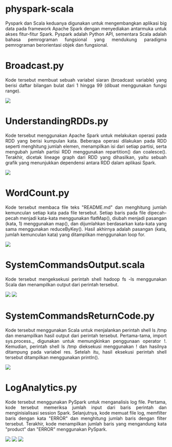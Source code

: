 # physpark-scala
<p align="justify">Pyspark dan Scala keduanya digunakan untuk mengembangkan aplikasi big data pada framework Apache Spark dengan menyediakan antarmuka untuk akses fitur-fitur Spark. Pyspark adalah Python API, sementara Scala adalah bahasa pemrograman fungsional yang mendukung paradigma pemrograman berorientasi objek dan fungsional.

  <h1> Broadcast.py</h1>
  <p align="justify">Kode tersebut membuat sebuah variabel siaran (broadcast variable) yang berisi daftar bilangan bulat dari 1 hingga 99 (dibuat menggunakan fungsi range).</p>
  <img src="BroadCast.py.png">
  
  <h1> UnderstandingRDDs.py</h1>
  <p align="justify">Kode tersebut menggunakan Apache Spark untuk melakukan operasi pada RDD yang berisi kumpulan kata. Beberapa operasi dilakukan pada RDD seperti menghitung jumlah elemen, menampilkan isi dari setiap partisi, serta mengubah jumlah partisi RDD menggunakan repartition() dan coalesce(). Terakhir, dicetak lineage graph dari RDD yang dihasilkan, yaitu sebuah grafik yang menunjukkan dependensi antara RDD dalam aplikasi Spark.</p>
  <img src="UnderstandingRDDs.png">

  <h1> WordCount.py</h1>
  <p align="justify">Kode tersebut membaca file teks "README.md" dan menghitung jumlah kemunculan setiap kata pada file tersebut. Setiap baris pada file dipecah-pecah menjadi kata-kata menggunakan flatMap(), diubah menjadi pasangan (kata, 1) menggunakan map(), dan dijumlahkan berdasarkan kata-kata yang sama menggunakan reduceByKey(). Hasil akhirnya adalah pasangan (kata, jumlah kemunculan kata) yang ditampilkan menggunakan loop for.</p>
  <img src="WordCount.png">
  
  <h1> SystemCommandsOutput.scala</h1>
  <p align="justify">Kode tersebut mengeksekusi perintah shell hadoop fs -ls menggunakan Scala dan menampilkan output dari perintah tersebut.</p>
  <img src="SystemCommandsOutput1.png">
  <img src="SystemCommandsOutput2.png">

  <h1> SystemCommandsReturnCode.py</h1>
  <p align="justify">Kode tersebut menggunakan Scala untuk menjalankan perintah shell ls /tmp dan menampilkan hasil output dari perintah tersebut. Pertama-tama, import sys.process._ digunakan untuk memungkinkan penggunaan operator !. Kemudian, perintah shell ls /tmp dieksekusi menggunakan ! dan hasilnya ditampung pada variabel res. Setelah itu, hasil eksekusi perintah shell tersebut ditampilkan menggunakan println().</p>
  <img src="SystemCommandsReturnCode.png">
  
  <h1> LogAnalytics.py</h1>
  <p align="justify">Kode tersebut menggunakan PySpark untuk menganalisis log file. Pertama, kode tersebut memeriksa jumlah input dari baris perintah dan menginisialisasi session Spark. Selanjutnya, kode memuat file log, memfilter baris dengan kata "ERROR" dan menghitung jumlah baris dengan filter tersebut. Terakhir, kode menampilkan jumlah baris yang mengandung kata "product" dan "ERROR" menggunakan PySpark.</p>
  <img src="AccessLog.png">
  <img src="Code.png">
  <img src="Result.png">
  


